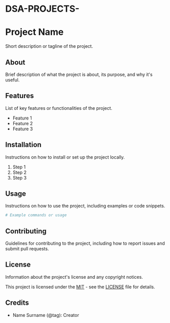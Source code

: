 # DSA-PROJECTS-
# Project Name

Short description or tagline of the project.

## About
Brief description of what the project is about, its purpose, and why it's useful.

## Features
List of key features or functionalities of the project.

- Feature 1
- Feature 2
- Feature 3

## Installation
Instructions on how to install or set up the project locally.

1. Step 1
2. Step 2
3. Step 3

## Usage
Instructions on how to use the project, including examples or code snippets.

```bash
# Example commands or usage
```

## Contributing
Guidelines for contributing to the project, including how to report issues and submit pull requests.

## License
Information about the project's license and any copyright notices.

This project is licensed under the [MIT](LICENSE) - see the [LICENSE](LICENSE) file for details.

## Credits

- Name Surname (@tag): Creator
